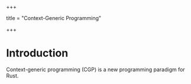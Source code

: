 +++

title = "Context-Generic Programming"

+++

# Introduction

Context-generic programming (CGP) is a new programming paradigm for Rust.